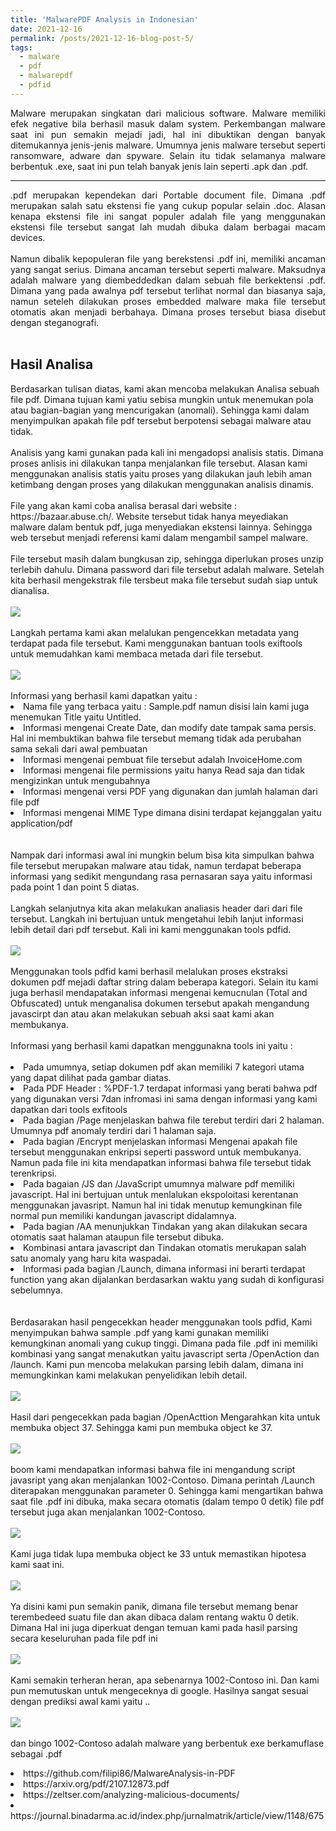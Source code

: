 ```yaml
---
title: 'MalwarePDF Analysis in Indonesian'
date: 2021-12-16
permalink: /posts/2021-12-16-blog-post-5/
tags:
  - malware
  - pdf
  - malwarepdf
  - pdfid
---
```

<p style="text-align: justify;">
Malware merupakan singkatan dari malicious software. Malware memiliki efek negative bila berhasil masuk dalam system. Perkembangan malware saat ini pun semakin mejadi jadi, hal ini dibuktikan dengan banyak ditemukannya jenis-jenis malware. Umumnya jenis malware tersebut seperti ransomware, adware dan spyware. Selain itu tidak selamanya malware berbentuk .exe, saat ini pun telah banyak jenis lain seperti .apk dan .pdf.
</p>

---
<p style="text-align: justify;">
        .pdf merupakan kependekan dari Portable document file. Dimana .pdf merupakan salah satu ekstensi fie yang cukup popular selain .doc. Alasan kenapa ekstensi file ini sangat populer adalah file yang menggunakan ekstensi file tersebut sangat lah mudah dibuka dalam berbagai macam devices.
<br><br>
        Namun dibalik kepopuleran file yang berekstensi .pdf ini, memiliki ancaman yang sangat serius. Dimana ancaman tersebut seperti malware. Maksudnya adalah malware yang diembeddedkan dalam sebuah file berkektensi .pdf. Dimana yang pada awalnya pdf tersebut terlihat normal dan biasanya saja, namun seteleh dilakukan proses embedded malware maka file tersebut otomatis akan menjadi berbahaya. Dimana proses tersebut biasa disebut dengan steganografi.
<br><br>
</p>
<p style="text-align:justify;"><h2>Hasil Analisa</h2>
                Berdasarkan tulisan diatas, kami akan mencoba melakukan Analisa sebuah file pdf. Dimana tujuan kami yatiu sebisa mungkin untuk menemukan pola atau bagian-bagian yang mencurigakan (anomali). Sehingga kami dalam menyimpulkan apakah file pdf tersebut berpotensi sebagai malware atau tidak.
        <br><br>
                Analisis yang kami gunakan pada kali ini mengadopsi analisis statis. Dimana proses anlisis ini dilakukan tanpa menjalankan file tersebut. Alasan kami menggunakan analisis statis yaitu proses yang dilakukan jauh lebih aman ketimbang dengan proses yang dilakukan menggunakan analisis dinamis.
        <br><br>
                 File yang akan kami coba analisa berasal dari website : https://bazaar.abuse.ch/. Website tersebut tidak hanya meyediakan malware dalam bentuk pdf, juga menyediakan ekstensi lainnya. Sehingga web tersebut menjadi referensi kami dalam mengambil sampel malware.
        <br><br>
                 File tersebut masih dalam bungkusan zip, sehingga diperlukan proses unzip terlebih dahulu. Dimana password dari file tersebut adalah malware. Setelah kita berhasil mengekstrak file tersbeut maka file tersebut sudah siap untuk dianalisa.
        <br><br>
                 <img src="https://miro.medium.com/max/720/1*wQrehp6blLHpFNrlpOEOgQ.webp">
        <br><br>
                 Langkah pertama kami akan melalukan pengencekkan metadata yang terdapat pada file tersebut. Kami menggunakan bantuan tools exiftools untuk memudahkan kami membaca metada dari file tersebut.
        <br><br>
                <img src="https://miro.medium.com/max/720/1*_CJtnx-FE4QrAxB7R55TfQ.webp">
        <br><br>
                Informasi yang berhasil kami dapatkan yaitu :
                <li>Nama file yang terbaca yaitu : Sample.pdf namun disisi lain kami juga menemukan Title yaitu Untitled.</li>
                <li>Informasi mengenai Create Date, dan modify date tampak sama persis. Hal ini membuktikan bahwa file tersebut memang tidak ada perubahan sama sekali dari awal pembuatan</li>
                <li>Informasi mengenai pembuat file tersebut adalah InvoiceHome.com</li>
                <li>Informasi mengenai file permissions yaitu hanya Read saja dan tidak mengizinkan untuk mengubahnya</li>
                <li>Informasi mengenai versi PDF yang digunakan dan jumlah halaman dari file pdf</li>
                <li>Informasi mengenai MIME Type dimana disini terdapat kejanggalan yaitu application/pdf</li>
        <br><br>
                Nampak dari informasi awal ini mungkin belum bisa kita simpulkan bahwa file tersebut merupakan malware atau tidak, namun terdapat beberapa informasi yang sedikit mengundang rasa pernasaran saya yaitu informasi pada point 1 dan point 5 diatas.
        <br><br>
                Langkah selanjutnya kita akan melakukan analiasis header dari dari file tersebut. Langkah ini bertujuan untuk mengetahui lebih lanjut informasi lebih detail dari pdf tersebut. Kali ini kami menggunakan tools pdfid.
        <br><br>
                 <img src="https://miro.medium.com/max/720/1*jSwuRtkXTnaHwfwrZ6Juww.webp">
        <br><br>
                 Menggunakan tools pdfid kami berhasil melalukan proses ekstraksi dokumen pdf mejadi daftar string dalam beberapa kategori. Selain itu kami juga berhasil mendapatakan informasi mengenai kemucnulan (Total and Obfuscated) untuk menganalisa dokumen tersebut apakah mengandung javascirpt dan atau akan melakukan sebuah aksi saat kami akan membukanya.
        <br><br>
                Informasi yang berhasil kami dapatkan menggunakna tools ini yaitu :
        <br><br>
                <li>Pada umumnya, setiap dokumen pdf akan memiliki 7 kategori utama yang dapat dilihat pada gambar diatas.</li>
                <li>Pada PDF Header : %PDF-1.7 terdapat informasi yang berati bahwa pdf yang digunakan versi 7dan infromasi ini sama dengan informasi yang kami dapatkan dari tools exfitools</li>
                <li>Pada bagian /Page menjelaskan bahwa file terebut terdiri dari 2 halaman. Umumnya pdf anomaly terdiri dari 1 halaman saja.</li>
                <li>Pada bagian /Encrypt menjelaskan informasi Mengenai apakah file tersebut menggunakan enkripsi seperti password untuk membukanya. Namun pada file ini kita mendapatkan informasi bahwa file tersebut tidak terenkripsi.</li>
                <li>Pada bagaian /JS dan /JavaScript umumnya malware pdf memiliki javascript. Hal ini bertujuan untuk menlalukan ekspoloitasi kerentanan menggunakan javasript. Namun hal ini tidak menutup kemungkinan file normal pun memiliki kandungan javascript didalamnya.</li>
                <li>Pada bagian /AA menunjukkan Tindakan yang akan dilakukan secara otomatis saat halaman ataupun file tersebut dibuka.</li>
                <li>Kombinasi antara javascript dan Tindakan otomatis merukapan salah satu anomaly yang haru kita waspadai.</li>
                <li>Informasi pada bagian /Launch, dimana informasi ini berarti terdapat function yang akan dijalankan berdasarkan waktu yang sudah di konfigurasi sebelumnya.</li>
        <br><br>
                Berdasarakan hasil pengecekkan header menggunakan tools pdfid, Kami menyimpukan bahwa sample .pdf yang kami gunakan memiliki kemungkinan anomali yang cukup tinggi. Dimana pada file .pdf ini memiliki kombinasi yang sangat menakutkan yaitu javascript serta /OpenAction dan /launch. Kami pun mencoba melakukan parsing lebih dalam, dimana ini memungkinkan kami melakukan penyelidikan lebih detail.
        <br><br>
                <img src="https://miro.medium.com/max/720/1*x5ENVBw8fyxo3k430HgDVw.webp">
        <br><br>
                 Hasil dari pengecekkan pada bagian /OpenActtion Mengarahkan kita untuk membuka object 37. Sehingga kami pun membuka object ke 37.
        <br><br>
                <img src="https://miro.medium.com/max/720/1*NCeuCuc7lkACgXxAV1KuqA.webp">
        <br><br>
                boom kami mendapatkan informasi bahwa file ini mengandung script javasript yang akan menjalankan 1002-Contoso. Dimana perintah /Launch diterapakan menggunakan parameter 0. Sehingga kami mengartikan bahwa saat file .pdf ini dibuka, maka secara otomatis (dalam tempo 0 detik) file pdf tersebut juga akan menjalankan 1002-Contoso.
        <br><br>
                <img src="https://miro.medium.com/max/720/1*3qKqvX63ewvVs715waKk3w.webp">
        <br><br>
                Kami juga tidak lupa membuka object ke 33 untuk memastikan hipotesa kami saat ini.
        <br><br>
                <img src="https://miro.medium.com/max/720/1*3qKqvX63ewvVs715waKk3w.webp">
        <br><br>
                Ya disini kami pun semakin panik, dimana file tersebut memang benar terembedeed suatu file dan akan dibaca dalam rentang waktu 0 detik. Dimana Hal ini juga diperkuat dengan temuan kami pada hasil parsing secara keseluruhan pada file pdf ini
        <br><br>
                <img src="https://miro.medium.com/max/720/1*R6OAsMarwMSx4LFl7Op_sA.webp">
        <br><br>
                 Kami semakin terheran heran, apa sebenarnya 1002-Contoso ini. Dan kami pun memutuskan untuk mengeceknya di google. Hasilnya sangat sesuai dengan prediksi awal kami yaitu ..
        <br><br>
                <img src="https://miro.medium.com/max/720/1*c3yOP8tRWV4R8o4SHNtcNg.webp">
        <br><br>
                dan bingo 1002-Contoso adalah malware yang berbentuk exe berkamuflase sebagai .pdf
</p>

<p style="text-align: justify;">
<li>https://github.com/filipi86/MalwareAnalysis-in-PDF</li>
<li>https://arxiv.org/pdf/2107.12873.pdf</li>
<li>https://zeltser.com/analyzing-malicious-documents/</li>
<li>https://journal.binadarma.ac.id/index.php/jurnalmatrik/article/view/1148/675
</li>
</p>